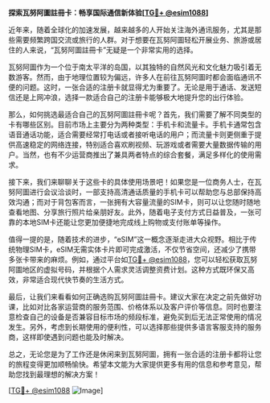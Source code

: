**探索瓦努阿圖註冊卡：畅享国际通信新体验[[TG💪+ @esim1088](https://t.me/s/esim1088)]**

近年来，随着全球化的加速发展，越来越多的人开始关注海外通讯服务，尤其是那些需要频繁跨国交流或旅行的人群。对于想要在瓦努阿圖轻松开展业务、旅游或居住的人来说，“瓦努阿圖註冊卡”无疑是一个非常实用的选择。

瓦努阿圖作为一个位于南太平洋的岛国，以其独特的自然风光和文化魅力吸引着无数游客。然而，由于地理位置较为偏远，许多人在前往瓦努阿圖时都会面临通讯不便的问题。这时，一张合适的注册卡就显得尤为重要了。无论是用于通话、发送短信还是上网冲浪，选择一款适合自己的注册卡能够极大地提升您的出行体验。

那么，如何挑选最适合自己的瓦努阿圖註冊卡呢？首先，我们需要了解不同类型的卡有哪些区别。目前市场上主要分为两种类型：手机卡和流量卡。手机卡通常包含语音通话功能，适合需要经常打电话或者接听电话的用户；而流量卡则更侧重于提供高速稳定的网络连接，特别适合喜欢刷视频、玩游戏或者需要大量数据传输的用户。当然，也有不少运营商推出了兼具两者特点的综合套餐，满足多样化的使用需求。

接下来，我们来聊聊关于这些卡的具体使用场景吧！如果您是一位商务人士，在瓦努阿圖进行会议洽谈时，一部支持高清通话质量的手机卡可以帮助您与总部保持高效沟通；而对于背包客而言，一张拥有大容量流量的SIM卡，则可以让您随时随地查看地图、分享旅行照片给亲朋好友。此外，随着电子支付方式日益普及，一张可靠的本地SIM卡还能让您更加便捷地完成线上购物或支付账单等操作。

值得一提的是，随着技术的进步，“eSIM”这一概念逐渐走进大众视野。相比于传统物理SIM卡，eSIM无需实体卡片即可完成激活，不仅节省空间，还减少了携带多张卡带来的麻烦。例如，通过平台如[TG💪+ @esim1088](https://t.me/s/esim1088)，您可以轻松获取瓦努阿圖地区的虚拟号码，并根据个人需求灵活调整资费计划。这种方式既环保又高效，非常适合现代快节奏的生活方式。

最后，让我们来看看如何正确选购瓦努阿圖註冊卡。建议大家在决定之前先做好功课，比如对比各家运营商的服务范围、价格体系以及客户评价等信息。同时也要注意检查自己的设备是否兼容目标市场的频段标准，避免买到后无法正常使用的情况发生。另外，考虑到长期使用的便利性，可以选择那些提供多语言客服支持的服务商，这样即使遇到问题也能及时解决。

总之，无论您是为了工作还是休闲来到瓦努阿圖，拥有一张合适的注册卡都将让您的旅程变得更加顺畅愉快。希望本文能为大家提供更多有用的信息和参考意见，帮助您找到最理想的解决方案！

[[TG💪+ @esim1088](https://t.me/s/esim1088) ![Image](https://i.postimg.cc/4NQfJmqS/Snipaste-2025-05-13-00-14-12.png)]